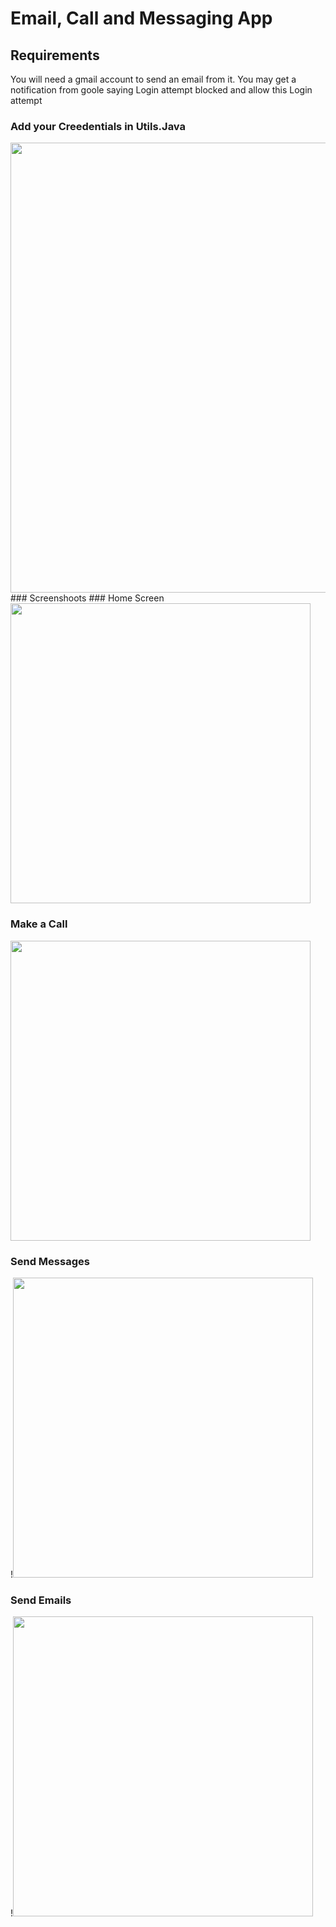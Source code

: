 # Email, Call and Messaging App

## Requirements
You will need a gmail account to send an email from it.
You may get a notification from goole saying Login attempt blocked and allow this Login attempt



### Add your Creedentials in Utils.Java

<img src=https://user-images.githubusercontent.com/49470299/109164081-d5784f80-779b-11eb-956c-d6031c4ce0ee.png width="720">
### Screenshoots
### Home Screen

<img src=https://user-images.githubusercontent.com/49470299/109165086-f7be9d00-779c-11eb-9f79-87576fe14d10.jpg width="480">

### Make a Call

<img src="https://user-images.githubusercontent.com/49470299/109165077-f55c4300-779c-11eb-97a9-20e72c65df77.jpg" width="480">


### Send Messages
!<img src="https://user-images.githubusercontent.com/49470299/109165083-f7260680-779c-11eb-98db-3a12a4bb1b6a.jpg" width="480">

### Send Emails
!<img src="https://user-images.githubusercontent.com/49470299/109165085-f7260680-779c-11eb-8ebe-e493ddd40da0.jpg" width="480">
